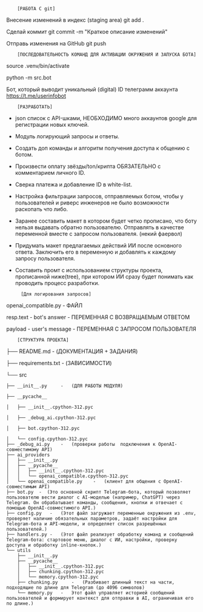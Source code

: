         [РАБОТА С git]

Внесение изменений в индекс (staging area)
git add .

Сделай коммит
git commit -m "Краткое описание изменений"

Отправь изменения на GitHub
git push


        [ПОСЛЕДОВАТЕЛЬНОСТЬ КОМАНД ДЛЯ АКТИВАЦИИ ОКРУЖЕНИЯ И ЗАПУСКА БОТА]

source .venv/bin/activate

python -m src.bot


Бот, который выводит уникальный (digital) ID телеграмм аккаунта
https://t.me/userinfobot




        [РАЗРАБОТАТЬ]

- json список с API-шками, НЕОБХОДИМО много аккаунтов google для регистрации новых ключей. 

- Модуль логирующий запросы и ответы. 

- Создать доп команды и алгоритм получения доступа к общению с ботом.        

- Произвести оплату звёзды/ton/крипта ОБЯЗАТЕЛЬНО с комментарием личного ID. 

- Сверка платежа и добавление ID в white-list. 

- Настройка фильтрации запросов, отправляемых ботом, чтобы у пользователей и риверс инженеров не было возможности раскопать что либо. 

- Заранее составить макет в котором будет четко прописано, что боту нельзя выдавать обратно пользователю. Отправлять в качестве переменной вместе с запросом пользователя. (некий фаервол)

- Придумать макет предлагаемых действий ИИ после основного ответа. Заключить его в переменную и добавлять к каждому запросу пользователя. 

- Составить промт с использованием структуры проекта, прописанной ниже(tree), при котором ИИ сразу будет понимать как проводить процесс разработки. 








        [Для логирования запросов]

openai_compatible.py    -   ФАЙЛ

resp.text - bot's answer    -   ПЕРЕМЕННАЯ С ВОЗВРАЩАЕМЫМ ОТВЕТОМ

payload - user's message    -   ПЕРЕМЕННАЯ С ЗАПРОСОМ ПОЛЬЗОВАТЕЛЯ







        [СТРУКТУРА ПРОЕКТА]

├── README.md       -       (ДОКУМЕНТАЦИЯ + ЗАДАНИЯ)

├── requirements.txt    -   (ЗАВИСИМОСТИ)

└── src

    ├── __init__.py     -   (ДЛЯ РАБОТЫ МОДУЛЯ)

    ├── __pycache__

    │   ├── __init__.cpython-312.pyc

    │   ├── _debug_ai.cpython-312.pyc

    │   ├── bot.cpython-312.pyc

    │   └── config.cpython-312.pyc
    ├── _debug_ai.py    -   (проверки работы  подключения к OpenAI-совместимому API)
    ├── ai_providers  
    │   ├── __init__.py
    │   ├── __pycache__
    │   │   ├── __init__.cpython-312.pyc
    │   │   └── openai_compatible.cpython-312.pyc
    │   └── openai_compatible.py    -   (клиент для общения с OpenAI-совместимым API)
    ├── bot.py  -  (Это основной скрипт Telegram-бота, который позволяет пользователю вести диалог с AI-моделью (например, ChatGPT) через Telegram. Он обрабатывает команды, сообщения, кнопки и отвечает с помощью OpenAI-совместимого API.)
    ├── config.py   -   (Этот файл загружает переменные окружения из .env, проверяет наличие обязательных параметров, задаёт настройки для Telegram-бота и API-модели, и определяет список разрешённых пользователей.)
    ├── handlers.py -   (Этот файл реализует обработку команд и сообщений Telegram-бота: стартовое меню, диалог с ИИ, настройки, проверку доступа и обработку inline-кнопок.)
    └── utils
        ├── __init__.py
        ├── __pycache__
        │   ├── __init__.cpython-312.pyc
        │   ├── chunking.cpython-312.pyc
        │   └── memory.cpython-312.pyc
        ├── chunking.py     -   (Разбивает длинный текст на части, подходящие по длине для Telegram (до 4096 символов)
        └── memory.py   -   Этот файл управляет историей сообщений пользователей и формирует контекст для отправки в AI, ограничивая его по длине.)